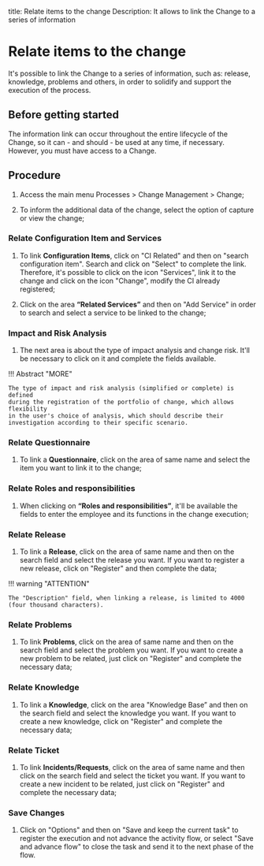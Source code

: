 title: Relate items to the change
Description: It allows to link the Change to a series of information

# Relate items to the change

It's possible to link the Change to a series of information, such as: release, knowledge, problems and others, in order to solidify and support the execution of the process.

## Before getting started

The information link can occur throughout the entire lifecycle of the Change, so
it can - and should - be used at any time, if necessary. However,
you must have access to a Change.

## Procedure

1.  Access the main menu Processes \>
    Change Management \> Change;

2.  To inform the additional data of the change, select the option of capture
    or view the change;

### Relate Configuration Item and Services

1.  To link **Configuration Items**, click on "CI Related" and then on "search configuration
    item". Search and click on "Select" to complete the link. Therefore, it's possible to
    click on the icon "Services", link it to the change and click on the icon "Change",
    modify the CI already registered;

2.  Click on the area **“Related Services”** and then on "Add Service" in order to
    search and select a service to be linked to the change;

### Impact and Risk Analysis

1.  The next area is about the type of impact analysis and change risk. It'll be
    necessary to click on it and complete the fields available.

!!! Abstract "MORE"

    The type of impact and risk analysis (simplified or complete) is defined
    during the registration of the portfolio of change, which allows flexibility
    in the user's choice of analysis, which should describe their
    investigation according to their specific scenario.

### Relate Questionnaire

1.  To link a **Questionnaire**, click on the area of same name and select the item
    you want to link it to the change;

### Relate Roles and responsibilities

1.  When clicking on **“Roles and responsibilities”**, it'll be available the fields to
    enter the employee and its functions in the change execution;

### Relate Release

1.  To link a **Release**, click on the area of same name and then on the search field
    and select the release you want. If you want to register a new release, click
    on "Register" and then complete the data;

!!! warning "ATTENTION"

    The "Description" field, when linking a release, is limited to 4000 (four thousand characters).

### Relate Problems

1.  To link **Problems**, click on the area of same name and then on the search field
    and select the problem you want. If you want to create a new problem to be related,
    just click on "Register" and complete the necessary data;

### Relate Knowledge

1. To link a **Knowledge**, click on the area "Knowledge Base” and then on the search
    field and select the knowledge you want. If you want to create a new knowledge,
    click on "Register" and complete the necessary data;

### Relate Ticket

1. To link **Incidents/Requests**, click on the area of same name and then click on
    the search field and select the ticket you want. If you want to create a new
    incident to be related, just click on "Register" and complete the necessary data;

### Save Changes

1. Click on "Options" and then on "Save and keep the current task" to register the execution
    and not advance the activity flow, or select "Save and advance flow" to close the task
    and send it to the next phase of the flow.

<!-- !!! tip "About"

    <b>Product/Version:</b> CITSmart | 9.00 &nbsp;&nbsp;
    <b>Updated:</b>01/31/2019 – Larissa Lourenço
